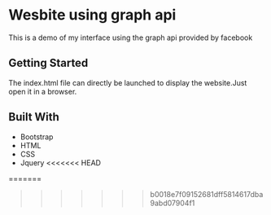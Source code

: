 # Wesbite using graph api
This is a demo of my interface using the graph api provided by facebook

## Getting Started

The index.html file can directly be launched to display the website.Just open it in a browser.

## Built With

* Bootstrap
* HTML
* CSS
* Jquery
<<<<<<< HEAD
 
=======
>>>>>>> b0018e7f09152681dff5814617dba9abd07904f1
